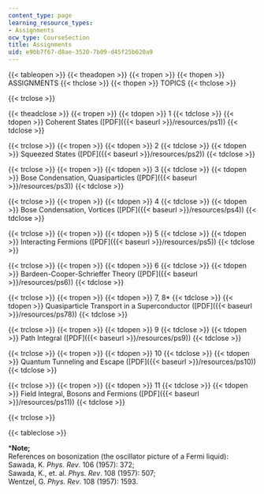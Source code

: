```yaml
---
content_type: page
learning_resource_types:
- Assignments
ocw_type: CourseSection
title: Assignments
uid: e9bb7f67-d8ae-3520-7b09-d45f25b620a9
---
```


{{< tableopen >}}
{{< theadopen >}}
{{< tropen >}}
{{< thopen >}}
ASSIGNMENTS
{{< thclose >}}
{{< thopen >}}
TOPICS
{{< thclose >}}

{{< trclose >}}

{{< theadclose >}}
{{< tropen >}}
{{< tdopen >}}
1
{{< tdclose >}}
{{< tdopen >}}
Coherent States ([PDF]({{< baseurl >}}/resources/ps1))
{{< tdclose >}}

{{< trclose >}}
{{< tropen >}}
{{< tdopen >}}
2
{{< tdclose >}}
{{< tdopen >}}
Squeezed States ([PDF]({{< baseurl >}}/resources/ps2))
{{< tdclose >}}

{{< trclose >}}
{{< tropen >}}
{{< tdopen >}}
3
{{< tdclose >}}
{{< tdopen >}}
Bose Condensation, Quasiparticles ([PDF]({{< baseurl >}}/resources/ps3))
{{< tdclose >}}

{{< trclose >}}
{{< tropen >}}
{{< tdopen >}}
4
{{< tdclose >}}
{{< tdopen >}}
Bose Condensation, Vortices ([PDF]({{< baseurl >}}/resources/ps4))
{{< tdclose >}}

{{< trclose >}}
{{< tropen >}}
{{< tdopen >}}
5
{{< tdclose >}}
{{< tdopen >}}
Interacting Fermions ([PDF]({{< baseurl >}}/resources/ps5))
{{< tdclose >}}

{{< trclose >}}
{{< tropen >}}
{{< tdopen >}}
6
{{< tdclose >}}
{{< tdopen >}}
Bardeen-Cooper-Schrieffer Theory ([PDF]({{< baseurl >}}/resources/ps6))
{{< tdclose >}}

{{< trclose >}}
{{< tropen >}}
{{< tdopen >}}
7, 8\*
{{< tdclose >}}
{{< tdopen >}}
Quasiparticle Transport in a Superconductor ([PDF]({{< baseurl >}}/resources/ps78))
{{< tdclose >}}

{{< trclose >}}
{{< tropen >}}
{{< tdopen >}}
9
{{< tdclose >}}
{{< tdopen >}}
Path Integral ([PDF]({{< baseurl >}}/resources/ps9))
{{< tdclose >}}

{{< trclose >}}
{{< tropen >}}
{{< tdopen >}}
10
{{< tdclose >}}
{{< tdopen >}}
Quantum Tunneling and Escape ([PDF]({{< baseurl >}}/resources/ps10))
{{< tdclose >}}

{{< trclose >}}
{{< tropen >}}
{{< tdopen >}}
11
{{< tdclose >}}
{{< tdopen >}}
Field Integral, Bosons and Fermions ([PDF]({{< baseurl >}}/resources/ps11))
{{< tdclose >}}

{{< trclose >}}

{{< tableclose >}}

\***Note;**  
References on bosonization (the oscillator picture of a Fermi liquid):  
Sawada, K. _Phys. Rev_. 106 (1957): 372;  
Sawada, K., et. al. _Phys. Rev_. 108 (1957): 507;  
Wentzel, G. _Phys. Rev_. 108 (1957): 1593.